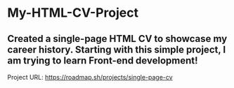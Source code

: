 # My-HTML-CV-Project
Created a single-page HTML CV to showcase my career history. Starting with this simple project, I am trying to learn Front-end development!
---------------------
Project URL:
https://roadmap.sh/projects/single-page-cv



